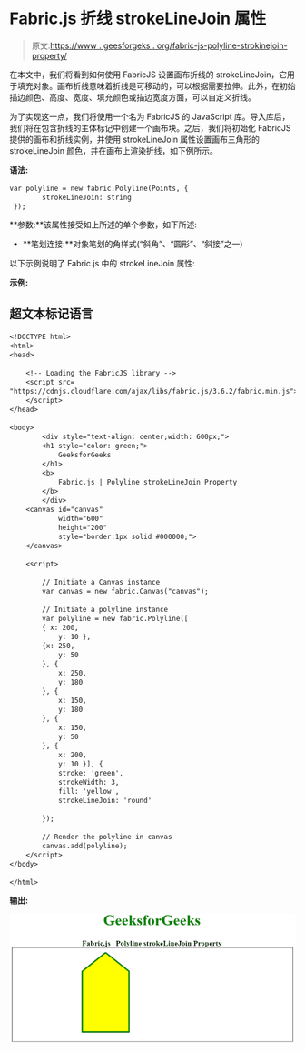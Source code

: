 # Fabric.js 折线 strokeLineJoin 属性

> 原文:[https://www . geesforgeks . org/fabric-js-polyline-strokinejoin-property/](https://www.geeksforgeeks.org/fabric-js-polyline-strokelinejoin-property/)

在本文中，我们将看到如何使用 FabricJS 设置画布折线的 strokeLineJoin，它用于填充对象。画布折线意味着折线是可移动的，可以根据需要拉伸。此外，在初始描边颜色、高度、宽度、填充颜色或描边宽度方面，可以自定义折线。

为了实现这一点，我们将使用一个名为 FabricJS 的 JavaScript 库。导入库后，我们将在包含折线的主体标记中创建一个画布块。之后，我们将初始化 FabricJS 提供的画布和折线实例，并使用 strokeLineJoin 属性设置画布三角形的 strokeLineJoin 颜色，并在画布上渲染折线，如下例所示。

**语法:**

```
var polyline = new fabric.Polyline(Points, {  
        strokeLineJoin: string
 });  
```

**参数:**该属性接受如上所述的单个参数，如下所述:

*   **笔划连接:**对象笔划的角样式(“斜角”、“圆形”、“斜接”之一)

以下示例说明了 Fabric.js 中的 strokeLineJoin 属性:

**示例:**

## 超文本标记语言

```
<!DOCTYPE html> 
<html> 
<head> 

    <!-- Loading the FabricJS library -->
    <script src= 
"https://cdnjs.cloudflare.com/ajax/libs/fabric.js/3.6.2/fabric.min.js"> 
    </script> 
</head> 

<body> 
        <div style="text-align: center;width: 600px;"> 
        <h1 style="color: green;"> 
            GeeksforGeeks 
        </h1> 
        <b> 
            Fabric.js | Polyline strokeLineJoin Property 
        </b> 
        </div> 
    <canvas id="canvas"
            width="600"
            height="200"
            style="border:1px solid #000000;"> 
    </canvas> 

    <script> 

        // Initiate a Canvas instance 
        var canvas = new fabric.Canvas("canvas"); 

        // Initiate a polyline instance 
        var polyline = new fabric.Polyline([ 
        { x: 200, 
            y: 10 }, 
        {x: 250, 
            y: 50 
        }, { 
            x: 250, 
            y: 180 
        }, { 
            x: 150, 
            y: 180 
        }, { 
            x: 150, 
            y: 50 
        }, { 
            x: 200, 
            y: 10 }], { 
            stroke: 'green',  
            strokeWidth: 3,  
            fill: 'yellow',
            strokeLineJoin: 'round'

        }); 

        // Render the polyline in canvas 
        canvas.add(polyline); 
    </script> 
</body> 

</html>
```

**输出:**

![](img/d5062419fc0629109c3c9464424be6b0.png)